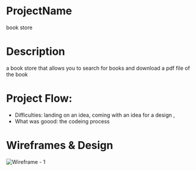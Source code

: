 # ProjectName
book store
# Description
a book store that allows you to search for books and download a pdf file of the book
# Project Flow:
* Difficulties:
landing on an idea, 
coming with an idea for a design ,
* What was goood:
the codeing process 
# Wireframes & Design
![Wireframe - 1](./marvel-img/thor_lob_crd_01.jpg)
